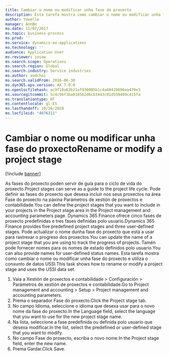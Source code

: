 ```yaml
---
title: Cambiar o nome ou modificar unha fase do proxecto
description: Esta tarefa mostra como cambiar o nome ou modificar unha fase do proxecto.
author: Yowelle
manager: AnnBe
ms.date: 11/07/2017
ms.topic: business-process
ms.prod: ''
ms.service: dynamics-ax-applications
ms.technology: ''
audience: Application User
ms.reviewer: josaw
ms.search.scope: Operations
ms.search.region: Global
ms.search.industry: Service industries
ms.author: andchoi
ms.search.validFrom: 2016-06-30
ms.dyn365.ops.version: AX 7.0.0
ms.openlocfilehash: ac9f18a62b21af930005b1c4a60428696ea470e3
ms.sourcegitcommit: 5c4c9bf3ba018562d6cb3443c01d550489c415fa
ms.translationtype: HT
ms.contentlocale: gl-ES
ms.lasthandoff: 10/16/2020
ms.locfileid: "4076311"
---
```

# <a name="rename-or-modify-a-project-stage"></a><span data-ttu-id="01969-103">Cambiar o nome ou modificar unha fase do proxecto</span><span class="sxs-lookup"><span data-stu-id="01969-103">Rename or modify a project stage</span></span>

[!include [banner](../../includes/banner.md)]

<span data-ttu-id="01969-104">As fases do proxecto poden servir de guía para o ciclo de vida do proxecto.</span><span class="sxs-lookup"><span data-stu-id="01969-104">Project stages can serve as a guide to the project life cycle.</span></span> <span data-ttu-id="01969-105">Pode definir as fases do proxecto que desexa incluír nos seus proxectos na área Fase do proxecto na páxina Parámetros de xestión de proxectos e contabilidade.</span><span class="sxs-lookup"><span data-stu-id="01969-105">You can define the project stages that you want to include in your projects in the Project stage area in the Project management and accounting parameters page.</span></span> <span data-ttu-id="01969-106">Dynamics 365 Finance ofrece cinco fases de proxecto predefinidas e tres fases definidas polo usuario.</span><span class="sxs-lookup"><span data-stu-id="01969-106">Dynamics 365 Finance provides five predefined project stages and three user-defined stages.</span></span> <span data-ttu-id="01969-107">Pode actualizar o nome dunha fase do proxecto que está a usar para rastrexar o progreso dos proxectos.</span><span class="sxs-lookup"><span data-stu-id="01969-107">You can update the name of a project stage that you are using to track the progress of projects.</span></span> <span data-ttu-id="01969-108">Tamén pode fornecer nomes para os nomes de estado definidos polo usuario.</span><span class="sxs-lookup"><span data-stu-id="01969-108">You can also provide names for user-defined status names.</span></span> <span data-ttu-id="01969-109">Esta tarefa mostra como cambiar o nome ou modificar unha fase do proxecto e utiliza o conxunto de datos USSI.</span><span class="sxs-lookup"><span data-stu-id="01969-109">This task shows how to rename or modify a project stage and uses the USSI data set.</span></span>

1. <span data-ttu-id="01969-110">Vaia a Xestión de proxectos e contabilidade > Configuración > Parámetros de xestión de proxectos e contabilidade.</span><span class="sxs-lookup"><span data-stu-id="01969-110">Go to Project management and accounting > Setup > Project management and accounting parameters.</span></span>
2. <span data-ttu-id="01969-111">Prema o separador Fase do proxecto.</span><span class="sxs-lookup"><span data-stu-id="01969-111">Click the Project stage tab.</span></span>
3. <span data-ttu-id="01969-112">No campo Idioma, seleccione o idioma que desexa usar para o novo nome da fase do proxecto.</span><span class="sxs-lookup"><span data-stu-id="01969-112">In the Language field, select the language that you want to use for the new project stage name.</span></span>
4. <span data-ttu-id="01969-113">Na lista, seleccione a fase predefinida ou definida polo usuario que desexa modificar.</span><span class="sxs-lookup"><span data-stu-id="01969-113">In the list, select the predefined or user-defined stage that you want to modify.</span></span> 
5. <span data-ttu-id="01969-114">No campo Fase do proxecto, escriba o novo nome.</span><span class="sxs-lookup"><span data-stu-id="01969-114">In the Project stage field, enter the new name.</span></span>
6. <span data-ttu-id="01969-115">Prema Gardar.</span><span class="sxs-lookup"><span data-stu-id="01969-115">Click Save.</span></span>
